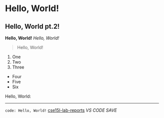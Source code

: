 # Hello, World!
## Hello, World pt.2!
**Hello, World!**
*Hello, World!*
> Hello, World!
1. One
2. Two
3. Three
* Four
* Five
* Six

Hello, World:

***
`code: Hello, World!`
[cse15l-lab-reports](http://a.com)
*VS CODE SAVE*

